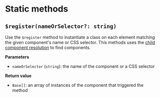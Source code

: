 # Static methods

## `$register(nameOrSelector?: string)`

Use the `$register` method to instantiate a class on each element matching the given component's name or CSS selector. This methods uses the [child component resolution](#components) to find components.

**Parameters**

- `nameOrSelector` (`string`): the name of the component or a CSS selector

**Return value**

- `Base[]`: an array of instances of the component that triggered the method
